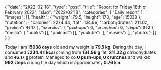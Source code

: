 {
    "date": "2022-02-18",
    "type": "post",
    "title": "Report for Friday 18th of February 2022",
    "slug": "2022\/02\/18",
    "categories": [
        "Daily report"
    ],
    "images": [],
    "health": {
        "weight": 79.5,
        "height": 173,
        "age": 15038
    },
    "nutrition": {
        "calories": 2234.44,
        "fat": 134.96,
        "carbohydrates": 211.02,
        "protein": 46.17
    },
    "exercise": {
        "pushups": 0,
        "crunches": 0,
        "steps": 992
    },
    "media": {
        "books": [],
        "podcast": [],
        "youtube": [],
        "movies": [],
        "photos": []
    }
}

Today I am <strong>15038 days</strong> old and my weight is <strong>79.5 kg</strong>. During the day, I consumed <strong>2234.44 kcal</strong> coming from <strong>134.96 g</strong> fat, <strong>211.02 g</strong> carbohydrates and <strong>46.17 g</strong> protein. Managed to do <strong>0 push-ups</strong>, <strong>0 crunches</strong> and walked <strong>992 steps</strong> during the day which is approximately <strong>0.76 km</strong>.